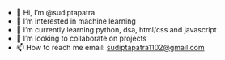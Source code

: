 - 👋 Hi, I’m @sudiptapatra
- 👀 I’m interested in machine learning
- 🌱 I’m currently learning python, dsa, html/css and javascript
- 💞️ I’m looking to collaborate on projects
- 📫 How to reach me email: sudiptapatra1102@gmail.com

<!---
sudiptapatra/sudiptapatra is a ✨ special ✨ repository because its `README.md` (this file) appears on your GitHub profile.
You can click the Preview link to take a look at your changes.
--->
